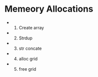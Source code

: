 # Memeory Allocations
* 1. Create array
* 2. Strdup
* 3. str concate
* 4. alloc grid
* 5. free grid

